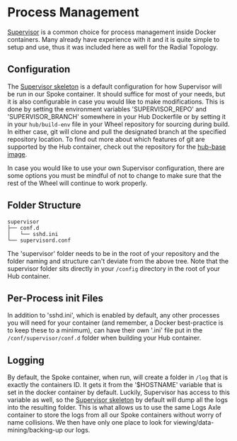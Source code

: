 # Process Management

[Supervisor](http://supervisord.org) is a common choice for process management
inside Docker containers. Many already have experience with it and it is quite
simple to setup and use, thus it was included here as well for the Radial
Topology.

## Configuration

The [Supervisor skeleton][super_skel] is a
default configuration for how Supervisor will be run in our Spoke container. It
should suffice for most of your needs, but it is also configurable in case you
would like to make modifications. This is done by setting the environment
variables 'SUPERVISOR_REPO' and 'SUPERVISOR_BRANCH' somewhere in your Hub Dockerfile or by
setting it in your `hub/build-env` file in your Wheel repository for sourcing
during build. In either case, git will clone and pull the designated branch at
the specified repository location. To find out more about which features of git
are supported by the Hub container, check out the repository for the [hub-base
image](https://github.com/radial/imagebase-hub).

In case you would like to use your own Supervisor configuration, there are some
options you must be mindful of not to change to make sure that the rest of the
Wheel will continue to work properly.

## Folder Structure

```
supervisor
├── conf.d
│   └── sshd.ini
└── supervisord.conf
```
The 'supervisor' folder needs to be in the root of your repository and the
folder naming and structure can't deviate from the above tree. Note that the
supervisor folder sits directly in your `/config` directory in the root of your
Hub container.

## Per-Process init Files

In addition to 'sshd.ini', which is enabled by default, any other processes you
will need for your container (and remember, a Docker best-practice is to keep
these to a minimum), can have their own '.ini' file put in the
`/conf/supervisor/conf.d` folder when building your Hub container.

## Logging

By default, the Spoke container, when run, will create a folder in `/log` that
is exactly the containers ID. It gets it from the '$HOSTNAME' variable that is
set in the docker container by default. Luckily, Supervisor has access to this
variable as well, so the [Supervisor skeleton][super_skel] by default will dump
all the logs into the resulting folder. This is what allows us to use the same
Logs Axle container to store the logs from all our Spoke containers without
worry of name collisions. We then have only one place to look for
viewing/data-mining/backing-up our logs.

[super_skel]: https://github.com/radial/config-supervisor  
